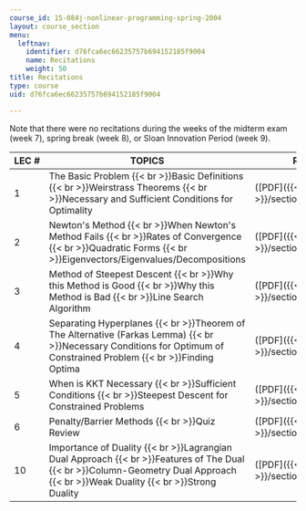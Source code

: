 ```yaml
---
course_id: 15-084j-nonlinear-programming-spring-2004
layout: course_section
menu:
  leftnav:
    identifier: d76fca6ec66235757b694152185f9004
    name: Recitations
    weight: 50
title: Recitations
type: course
uid: d76fca6ec66235757b694152185f9004

---
```


Note that there were no recitations during the weeks of the midterm exam (week 7), spring break (week 8), or Sloan Innovation Period (week 9).

| LEC # | TOPICS | RECITATIONS |
| --- | --- | --- |
| 1 | The Basic Problem  {{< br >}}Basic Definitions  {{< br >}}Weirstrass Theorems  {{< br >}}Necessary and Sufficient Conditions for Optimality | ([PDF]({{< baseurl >}}/sections/recitations/rec1)) |
| 2 | Newton's Method  {{< br >}}When Newton's Method Fails  {{< br >}}Rates of Convergence  {{< br >}}Quadratic Forms  {{< br >}}Eigenvectors/Eigenvalues/Decompositions | ([PDF]({{< baseurl >}}/sections/recitations/rec2)) |
| 3 | Method of Steepest Descent  {{< br >}}Why this Method is Good  {{< br >}}Why this Method is Bad  {{< br >}}Line Search Algorithm | ([PDF]({{< baseurl >}}/sections/recitations/rec3)) |
| 4 | Separating Hyperplanes  {{< br >}}Theorem of The Alternative (Farkas Lemma)  {{< br >}}Necessary Conditions for Optimum of Constrained Problem  {{< br >}}Finding Optima | ([PDF]({{< baseurl >}}/sections/recitations/rec4)) |
| 5 | When is KKT Necessary  {{< br >}}Sufficient Conditions  {{< br >}}Steepest Descent for Constrained Problems | ([PDF]({{< baseurl >}}/sections/recitations/rec5)) |
| 6 | Penalty/Barrier Methods  {{< br >}}Quiz Review | ([PDF]({{< baseurl >}}/sections/recitations/rec6)) |
| 10 | Importance of Duality  {{< br >}}Lagrangian Dual Approach  {{< br >}}Features of The Dual  {{< br >}}Column-Geometry Dual Approach  {{< br >}}Weak Duality  {{< br >}}Strong Duality | ([PDF]({{< baseurl >}}/sections/recitations/rec10))